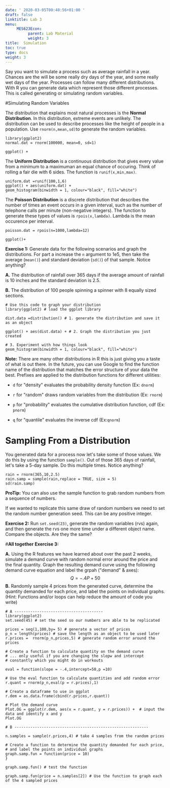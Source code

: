 ```yaml
---
date: ' 2020-03-05T00:40:56+01:00 '
draft: false
linktitle: Lab 3
menu: 
     MES623Econ:
          parent: Lab Material
          weight: 3
title:  Simulation
toc: true
type: docs
weight: 3
---
```


Say you want to simulate a process such as average rainfall in a year. Chances are the will be some really dry days of the year, and some really wet days of the year. Processes can follow many different distributions. With R you can generate data which represent those different processes. This is called generating or simulating random variables. 

#Simulating Random Variables 

The distribution that explains most natural  processes is the **Normal Distribution**. In this distribution, extreme events are unlikely. The distribution can be used to describe processes like the height of people in a population. Use `rnorm(n,mean,sd)`to generate the random variables. 

```{r, echo = FALSE}
library(ggplot2)
normal.dat = rnorm(100000, mean=0, sd=1)

ggplot() +
```



The **Uniform Distribution**  is a continuous distribution that gives every value from a minimum to a maximuman an equal chance of occuring. Think of rolling a fair die with 6 sides. The function is `runif(x,min,max)`.
```{r, echo = FALSE}
uniform.dat =runif(100,1,6)
ggplot() + aes(uniform.dat) +
geom_histogram(binwidth = 1, colour="black", fill="white")
```




The **Poisson Distribution**  is a discrete distribution that describes the number of times an event occurs in a given interval, such as the number of telephone calls per minute (non-negative integers). The function to generate these types of values is `rpois(x,lambda)`. Lambda is the mean occurence per interval.
```{r, echo = FALSE}
poisson.dat = rpois(n=1000,lambda=12)

ggplot()+
```




**Exercise 1:** Generate data for the following scenarios and graph the distributions. For part a increase the `n` argument to 1e5, then take the average (`mean()`) and standard deviation (`sd()`) of that sample. Notice anything?

**A.** The distribution of rainfall over 365 days if the average amount of rainfall is 10 inches and the standard deviation is 2.5.

**B.** The distribution of 100 people spinning a spinner with 8 equally sized sections.

```{r, eval = FALSE}
# Use this code to graph your distribution
library(ggplot2) # load the ggplot library

dist.data =distribution() # 1. generate the distribution and save it as an object

ggplot() + aes(dist.data) + # 2. Graph the distribution you just created

# 3. Experiment with how things look
geom_histogram(binwidth = 1, colour="black", fill="white") 
```

**Note:** There are many other distributions in R this is just giving you a taste of what is out there. In the future, you can use Google to find the function name of the distribution that matches the error structure of your data the best. Prefixes are applied to the distribution functions for different utilities:

* `d` for "density" evaluates the probability density function (Ex: `dnorm`)

* `r` for "random" draws random variables from the distribution (Ex: `rnorm`) 

* `p` for "probability" evaluates the cumulative distribution function, cdf (Ex: `pnorm`)

* `q` for "quantile" evaluates the inverse cdf (Ex:`qnorm`)

# Sampling From a Distribution
You generated data for a process now let's take some of those values. We do this by using the function `sample()`. Out of those 365 days of rainfall, let's take a 5-day sample. Do this multiple times. Notice anything?

```{r, eval = FALSE}
rain = rnorm(365,10,2.5)
rain.samp = sample(rain,replace = TRUE, size = 5)
sd(rain.samp)
```
**ProTip:** You can also use the sample function to grab random numbers from a sequence of numbers.

If we wanted to replicate this same draw of random numbers we need to set the random number generation seed. This can be any positive integer. 

**Exercise 2:** Run `set.seed(23)`, generate the random variables (rvs) again, and then generate the rvs one more time under a different object name. Compare the objects. Are they the same?

#**All together** 
**Exercise 3:** 

**A.** Using the R features we have learned about over the past 2 weeks, simulate a demand curve with random normal error around the price and the final quantity. Graph the resulting demand curve using the following demand curve equation and label the grpah ("demand" & axes):
$$Q=-.4P+50$$
**B.** Randomly sample 4 prices from the generated curve, determine the quantity demanded for each price, and label the points on individual graphs. (Hint: Functions and/or loops can help reduce the amount of code you write)

```{r}
# A ---------------------------------------
library(ggplot2)
set.seed(45) # set the seed so our numbers are able to be replicated

prices = seq(1,100,by= 5) # generate a vector of prices
p_n = length(prices) # save the length as an object to be used later
r.prices =  rnorm(p_n,prices,5) # generate random error around the prices 

# Create a function to calculate quantity on the demand curve 
# ... only useful if you are changing the slopw and intercept 
# constantly which you might do in workouts

eval = function(slope = -.4,intercept=50,p =10) 

# Use the eval function to calculate quantities and add random error
r.quant = rnorm(p_n,eval(p = r.prices),1) 

# Create a dataframe to use in ggplot
r.dem = as.data.frame(cbind(r.prices,r.quant))

# Plot the demand curve 
Plot.OG = ggplot(r.dem, aes(x = r.quant, y = r.prices)) +  # input the data and identify x and y
Plot.OG

# B -----------------------------------------------------------

n.samples = sample(r.prices,4) # take 4 samples from the random prices

# Create a function to determine the quantity demanded for each price, 
# and label the points on individual graphs
graph.samp.fun = function(price = 10) 
}

graph.samp.fun() # test the function

graph.samp.fun(price = n.samples[2]) # Use the function to graph each of the 4 sampled prices  


```

